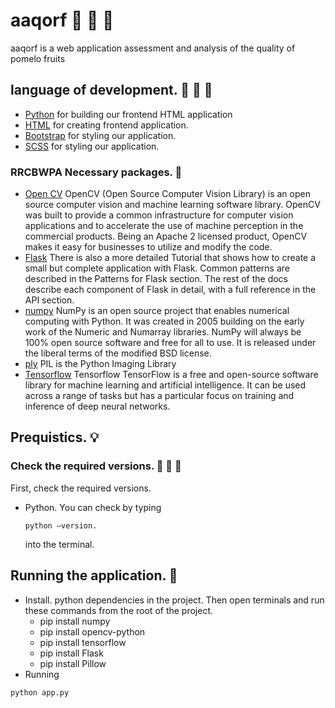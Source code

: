 # aaqorf :crystal_ball: :crystal_ball:	:crystal_ball:
aaqorf  is a web application assessment and analysis of the quality of pomelo fruits

## language of development. :balloon: :balloon: :balloon:
- [Python](https://www.python.org) for building our frontend HTML application
- [HTML](https://html.com) for creating frontend application.
- [Bootstrap](https://getbootstrap.com) for styling our application.
- [SCSS](https://sass-lang.com/)  for styling our application.

### RRCBWPA Necessary packages. :gem:
- [Open CV](https://opencv.org/) OpenCV (Open Source Computer Vision Library) is an open source computer vision and machine learning software library. OpenCV was built to provide a common infrastructure for computer vision applications and to accelerate the use of machine perception in the commercial products. Being an Apache 2 licensed product, OpenCV makes it easy for businesses to utilize and modify the code.
- [Flask](https://flask.palletsprojects.com/) There is also a more detailed Tutorial that shows how to create a small but complete application with Flask. Common patterns are described in the Patterns for Flask section. The rest of the docs describe each component of Flask in detail, with a full reference in the API section.
- [numpy](https://numpy.org) NumPy is an open source project that enables numerical computing with Python. It was created in 2005 building on the early work of the Numeric and Numarray libraries. NumPy will always be 100% open source software and free for all to use. It is released under the liberal terms of the modified BSD license.
- [ply](https://pillow.readthedocs.io) PIL is the Python Imaging Library
- [Tensorflow](https://www.tensorflow.org/) Tensorflow TensorFlow is a free and open-source software library for machine learning and artificial intelligence. It can be used across a range of tasks but has a particular focus on training and inference of deep neural networks.

## Prequistics. :bulb:
### Check the required versions. :pushpin: :pushpin: :pushpin:
First, check the required versions.

- Python.
  You can check by typing
  ```
  python –version.
  ```
  into the terminal.

## Running the application. :mag_right:
- Install.
  python dependencies in the project. Then open terminals and run these commands from the root of the project.
  - pip install numpy
  - pip install opencv-python
  - pip install tensorflow
  - pip install Flask
  - pip install Pillow
 - Running
  ```
  python app.py
